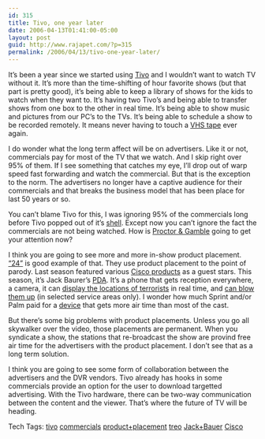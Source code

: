 ```yaml
---
id: 315
title: Tivo, one year later
date: 2006-04-13T01:41:00-05:00
layout: post
guid: http://www.rajapet.com/?p=315
permalink: /2006/04/13/tivo-one-year-later/
---
```

It&#8217;s been a year since we started using [Tivo](http://www.tivo.com/4.0.asp) and I wouldn&#8217;t want to watch TV without it. It&#8217;s more than the time-shifting of hour favorite shows (but that part is pretty good), it&#8217;s being able to keep a library of shows for the kids to watch when they want to. It&#8217;s having two Tivo&#8217;s and being able to transfer shows from one box to the other in real time. It&#8217;s being able to show music and pictures from our PC&#8217;s to the TVs. It&#8217;s being able to schedule a show to be recorded remotely. It means never having to touch a [VHS tape](http://www.washingtonpost.com/wp-dyn/content/article/2005/08/26/AR2005082600332.html) ever again.

I do wonder what the long term affect will be on advertisers. Like it or not, commercials pay for most of the TV that we watch. And I skip right over 95% of them. If I see something that catches my eye, I&#8217;ll drop out of warp speed fast forwarding and watch the commercial. But that is the exception to the norm. The advertisers no longer have a captive audience for their commercials and that breaks the business model that has been place for last 50 years or so.

You can&#8217;t blame Tivo for this, I was ignoring 95% of the commercials long before Tivo popped out of it&#8217;s [shell](http://www.lugod.org/presentations/tivohacks/html/slide_10.html). Except now you can&#8217;t ignore the fact the commercials are not being watched. How is [Proctor & Gamble](http://en.wikipedia.org/wiki/Procter_&_Gamble) going to get your attention now? 

I think you are going to see more and more in-show product placement. [&#8220;24&#8221;](http://www.fox.com/24/) is good example of that. They use product placement to the point of parody. Last season featured various [Cisco products](http://www.cisco.com/now/24/index.html) as a guest stars. This season, it&#8217;s Jack Baurer&#8217;s [PDA](http://static.flickr.com/40/88571902_7ac912539d_o.jpg). It&#8217;s a phone that gets reception everywhere, a camera, it can [display the locations of terrorists](http://flickr.com/photos/re-ality/88246701/in/photostream/) in real time, and [can blow them up](http://www.mobileread.com/forums/showthread.php?t=5760) (in selected service areas only). I wonder how much Sprint and/or Palm paid for a [device](http://blogs4bauer.blogspot.com/2006/01/jack-bauers-treo-650-cell-phone.html) that gets more air time than most of the cast.

But there&#8217;s some big problems with product placements. Unless you go all skywalker over the video, those placements are permanent. When you syndicate a show, the stations that re-broadcast the show are provind free air time for the advertisers with the product placement. I don&#8217;t see that as a long term solution.

I think you are going to see some form of collaboration between the advertisers and the DVR vendors. Tivo already has hooks in some commercials provide an option for the user to download targetted advertising. With the Tivo hardware, there can be two-way communication between the content and the viewer. That&#8217;s where the future of TV will be heading.



<div>
  Tech Tags: <a href="http://technorati.com/tag/tivo" rel="tag">tivo</a> <a href="http://technorati.com/tag/commercials" rel="tag">commercials</a> <a href="http://technorati.com/tag/product+placement" rel="tag">product+placement</a> <a href="http://technorati.com/tag/treo" rel="tag">treo</a> <a href="http://technorati.com/tag/Jack+Bauer" rel="tag">Jack+Bauer</a> <a href="http://technorati.com/tag/Cisco" rel="tag">Cisco</a>
</div>